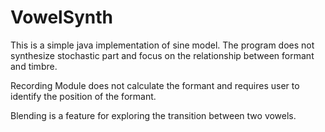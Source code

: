 # VowelSynth
This is a simple java implementation of sine model. The program does not synthesize stochastic part and focus on the relationship between formant and timbre.

Recording Module does not calculate the formant and requires user to identify the position of the formant.

Blending is a feature for exploring the transition between two vowels.

